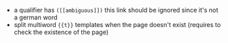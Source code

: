 - a qualifier has `([[ambiguous]])` this link should be ignored since it's not a german word
- split multiword `{{t}}` templates when the page doesn't exist (requires to check the existence of the page)